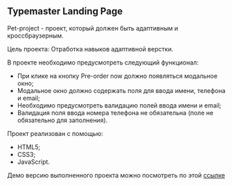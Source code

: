 ## Typemaster Landing Page

Pet-project - проект, который должен быть адаптивным и кроссбраузерным.

Цель проекта: Отработка навыков адаптивной верстки.

В проекте необходимо предусмотреть следующий функционал:

- При клике на кнопку Pre-order now должно появляться модальное окно;
- Модальное окно должно содержать поля для ввода имени, телефона и email;
- Необходимо предусмотреть валидацию полей ввода имени и email;
- Валидация поля ввода номера телефона не обязательна (поле не обязательно для заполнения).

Проект реализован с помощью:

- HTML5;
- CSS3;
- JavaScript.

Демо версию выполненного проекта можно посмотреть по этой [ссылке](https://typemaster-keyboard.web.app/)
